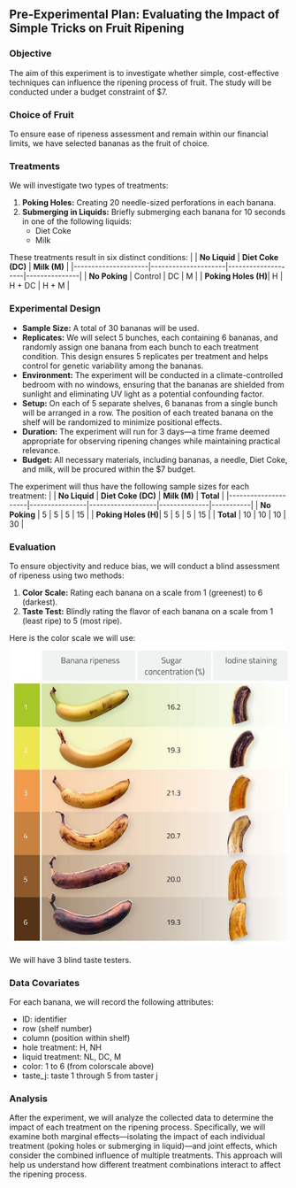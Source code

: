 ## Pre-Experimental Plan: Evaluating the Impact of Simple Tricks on Fruit Ripening

### Objective
The aim of this experiment is to investigate whether simple, cost-effective techniques can influence the ripening process of fruit. The study will be conducted under a budget constraint of $7.

### Choice of Fruit
To ensure ease of ripeness assessment and remain within our financial limits, we have selected bananas as the fruit of choice.

### Treatments
We will investigate two types of treatments:
1. **Poking Holes:** Creating 20 needle-sized perforations in each banana.
2. **Submerging in Liquids:** Briefly submerging each banana for 10 seconds in one of the following liquids:
   - Diet Coke
   - Milk

These treatments result in six distinct conditions:
|                     | **No Liquid**       | **Diet Coke (DC)** | **Milk (M)**  |
|---------------------|---------------------|--------------------|---------------|
| **No Poking**       | Control             | DC                 | M             |
| **Poking Holes (H)**| H                   | H + DC             | H + M         |

### Experimental Design
- **Sample Size:** A total of 30 bananas will be used.
- **Replicates:** We will select 5 bunches, each containing 6 bananas, and randomly assign one banana from each bunch to each treatment condition. This design ensures 5 replicates per treatment and helps control for genetic variability among the bananas.
- **Environment:** The experiment will be conducted in a climate-controlled bedroom with no windows, ensuring that the bananas are shielded from sunlight and eliminating UV light as a potential confounding factor.
- **Setup:** On each of 5 separate shelves, 6 bananas from a single bunch will be arranged in a row. The position of each treated banana on the shelf will be randomized to minimize positional effects.
- **Duration:** The experiment will run for 3 days—a time frame deemed appropriate for observing ripening changes while maintaining practical relevance.
- **Budget:** All necessary materials, including bananas, a needle, Diet Coke, and milk, will be procured within the $7 budget.

The experiment will thus have the following sample sizes for each treatment:
|                     | **No Liquid** | **Diet Coke (DC)** | **Milk (M)** | **Total** |
|---------------------|----------------|-------------------|--------------|-----------|
| **No Poking**       | 5              | 5                 | 5            | 15        |
| **Poking Holes (H)**| 5              | 5                 | 5            | 15        |
| **Total**           | 10             | 10                | 10           | 30        |

### Evaluation
To ensure objectivity and reduce bias, we will conduct a blind assessment of ripeness using two methods:
1. **Color Scale:** Rating each banana on a scale from 1 (greenest) to 6 (darkest).
2. **Taste Test:** Blindly rating the flavor of each banana on a scale from 1 (least ripe) to 5 (most ripe).

Here is the color scale we will use:
![Color Scale](./images/color_scale.jpg)

We will have 3 blind taste testers.

### Data Covariates
For each banana, we will record the following attributes:
 - ID: identifier
 - row (shelf number)
 - column (position within shelf)
 - hole treatment: H, NH
 - liquid treatment: NL, DC, M
 - color: 1 to 6 (from colorscale above)
 - taste_j: taste 1 through 5 from taster j

### Analysis
After the experiment, we will analyze the collected data to determine the impact of each treatment on the ripening process. Specifically, we will examine both marginal effects—isolating the impact of each individual treatment (poking holes or submerging in liquid)—and joint effects, which consider the combined influence of multiple treatments. This approach will help us understand how different treatment combinations interact to affect the ripening process.
